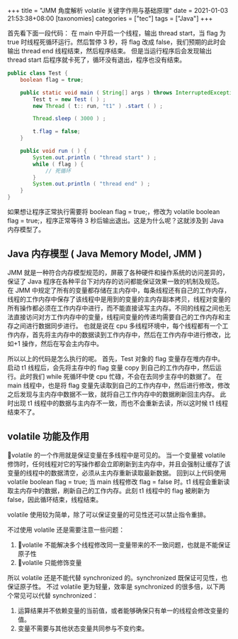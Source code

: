 +++
title = "JMM 角度解析 volatile 关键字作用与基础原理"
date = 2021-01-03 21:53:38+08:00
[taxonomies]
categories = ["tec"]
tags = ["Java"]
+++

首先看下面一段代码：
在 main 中开启一个线程，输出 thread start，当 flag 为 true 时线程死循环运行。然后暂停 3 秒，将 flag 改成 false，我们预期的此时会输出 thread end 线程结束，然后程序结束。
但是当运行程序后会发现输出 thread start 后程序就卡死了，循环没有退出，程序也没有结束。

<!-- more -->

```java
public class Test {
    boolean flag = true;

    public static void main ( String[] args ) throws InterruptedException {
        Test t = new Test ( ) ;
        new Thread ( t:: run, "t1" ) .start ( ) ;

        Thread.sleep ( 3000 ) ;

        t.flag = false;
    }

    public void run ( ) {
        System.out.println ( "thread start" ) ;
        while ( flag ) {
            // 死循环
        }
        System.out.println ( "thread end" ) ;
    }
}
```

如果想让程序正常执行需要将 boolean flag = true;，修改为 volatile boolean flag = true;，程序正常等待 3 秒后输出退出。这是为什么呢？这就涉及到 Java 内存模型了。

## Java 内存模型 ( Java Memory Model, JMM )

JMM 就是一种符合内存模型规范的，屏蔽了各种硬件和操作系统的访问差异的，保证了 Java 程序在各种平台下对内存的访问都能保证效果一致的机制及规范。
在 JMM 中规定了所有的变量都存储在主内存中，每条线程还有自己的工作内存，线程的工作内存中保存了该线程中是用到的变量的主内存副本拷贝，线程对变量的所有操作都必须在工作内存中进行，而不能直接读写主内存。不同的线程之间也无法直接访问对方工作内存中的变量，线程间变量的传递均需要自己的工作内存和主存之间进行数据同步进行。
也就是说在 cpu 多线程环境中，每个线程都有一个工作内存，首先将主内存中的数据读到工作内存中，然后在工作内存中进行修改，比如+1 操作，然后在写会主内存中。

所以以上的代码是怎么执行的呢。
首先，Test 对象的 flag 变量存在堆内存中。
启动 t1 线程后，会先将主存中的 flag 变量 copy 到自己的工作内存中，然后运行。此时我们 while 死循环中使 cpu 忙碌，不会在去同步主存中的数据了。
在 main 线程中，也是将 flag 变量先读取到自己的工作内存中，然后进行修改，修改之后发现与主内存中数据不一致，就将自己工作内存中的数据刷新回主内存。
此时出现 t1 线程中的数据与主内存不一致，而也不会重新去读，所以这时候 t1 线程结束不了。

## volatile 功能及作用

volatile 的一个作用就是保证变量在多线程中是可见的。
当一个变量被 volatile 修饰时，任何线程对它的写操作都会立即刷新到主内存中，并且会强制让缓存了该变量的线程中的数据清空，必须从主内存重新读取最新数据。
回到以上代码使用 volatile boolean flag = true;
当 main 线程修改 flag = false 时。t1 线程会重新读取主内存中的数据，刷新自己的工作内存。此刻 t1 线程中的 flag 被刷新为 false，因此循环结束，线程结束。

volatile 使用较为简单，除了可以保证变量的可见性还可以禁止指令重排。

不过使用 volatile 还是需要注意一些问题：

1.  volatile 不能解决多个线程修改同一变量带来的不一致问题，也就是不能保证原子性
2.  volatile 只能修饰变量

所以 volatile 还是不能代替 synchronized 的。synchronized 既保证可见性，也保证原子性。
不过 volatile 更为轻量，效率是 synchronized 的很多倍，以下两个常见可以代替 synchronized：

1.  运算结果并不依赖变量的当前值，或者能够确保只有单一的线程会修改变量的值。
2.  变量不需要与其他状态变量共同参与不变约束。
